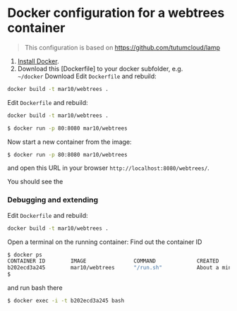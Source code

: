 # Docker configuration for a webtrees container

> This configuration is based on https://github.com/tutumcloud/lamp

1. [Install Docker](https://docs.docker.com/). 
2. Download this [Dockerfile] to your docker subfolder, e.g.<br>
   `~/docker`
Download Edit `Dockerfile` and rebuild:
```bash
docker build -t mar10/webtrees .
```

Edit `Dockerfile` and rebuild:
```bash
docker build -t mar10/webtrees .
```

```bash
$ docker run -p 80:8080 mar10/webtrees
```

Now start a new container from the image:
```bash
$ docker run -p 80:8080 mar10/webtrees
```

and open this URL in your browser `http://localhost:8080/webtrees/`.

You should see the 


### Debugging and extending

Edit `Dockerfile` and rebuild:
```bash
docker build -t mar10/webtrees .
```

Open a terminal on the running container:
Find out the container ID 
```bash
$ docker ps
CONTAINER ID        IMAGE               COMMAND             CREATED              STATUS              PORTS                            NAMES
b202ecd3a245        mar10/webtrees      "/run.sh"           About a minute ago   Up About a minute   3306/tcp, 0.0.0.0:8080->80/tcp   amazing_ride
$ 
```
and run bash there
```bash
$ docker exec -i -t b202ecd3a245 bash
```
